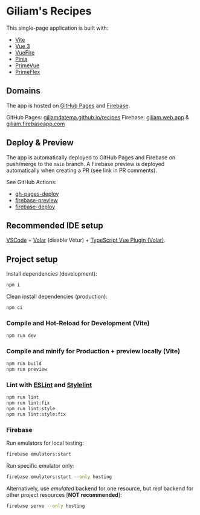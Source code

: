 # Giliam's Recipes

This single-page application is built with:
- [Vite](https://vitejs.dev)
- [Vue 3](https://vuejs.org)
- [VueFire](https://vuefire.vuejs.org)
- [Pinia](https://pinia.vuejs.org)
- [PrimeVue](https://primevue.org)
- [PrimeFlex](https://primeflex.org)

## Domains

The app is hosted on [GitHub Pages](https://pages.github.com) and [Firebase](https://firebase.google.com).

GitHub Pages: [giliamdatema.github.io/recipes](https://giliamdatema.github.io/recipes)
Firebase: [giliam.web.app](https://giliam.web.app) & [giliam.firebaseapp.com](https://giliam.firebaseapp.com)

## Deploy & Preview

The app is automatically deployed to GitHub Pages and Firebase on push/merge to the `main` branch. A Firebase preview is deployed automatically when creating a PR (see link in PR comments).

See GitHub Actions:
- [gh-pages-deploy](.github/workflows/gh-pages-deploy.yml)
- [firebase-preview](.github/workflows/firebase-preview.yml)
- [firebase-deploy](.github/workflows/firebase-deploy.yml)

## Recommended IDE setup

[VSCode](https://code.visualstudio.com/) + [Volar](https://marketplace.visualstudio.com/items?itemName=Vue.volar) (disable Vetur) + [TypeScript Vue Plugin (Volar)](https://marketplace.visualstudio.com/items?itemName=Vue.vscode-typescript-vue-plugin).

## Project setup

Install dependencies (development):
```sh
npm i
```

Clean install dependencies (production):
```sh
npm ci
```

### Compile and Hot-Reload for Development (Vite)

```sh
npm run dev
```

### Compile and minify for Production + preview locally (Vite)

```sh
npm run build
npm run preview
```

### Lint with [ESLint](https://eslint.org/) and [Stylelint](https://stylelint.io)

```sh
npm run lint
npm run lint:fix
npm run lint:style
npm run lint:style:fix
```

### Firebase

Run emulators for local testing:
```sh
firebase emulators:start
```

Run specific emulator only:
```sh
firebase emulators:start --only hosting
```

Alternatively, use _emulated_ backend for one resource, but _real_ backend for other project resources [__NOT recommended__]:
```sh
firebase serve --only hosting
```
